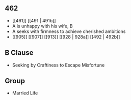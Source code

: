 ## 462
- [[461]] [[491 | 491b]] 
- A is unhappy with his wife, B
- A seeks with firmness to achieve cherished ambitions
- [[905]] [[907]] [[913]] [[928 | 928a]] [[492 | 492b]] 

## B Clause
- Seeking by Craftiness to Escape Misfortune

## Group
- Married Life

